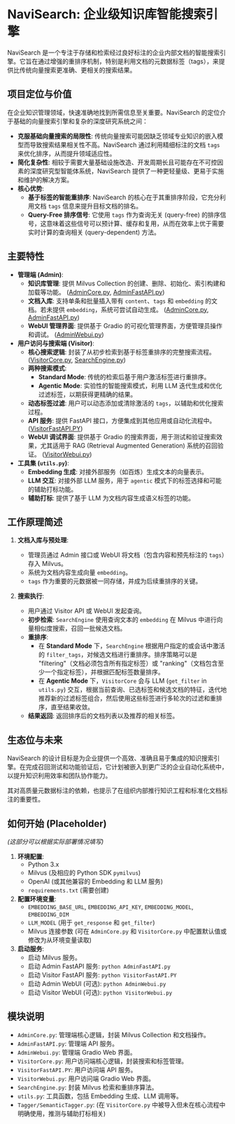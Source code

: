 # NaviSearch: 企业级知识库智能搜索引擎

NaviSearch 是一个专注于存储和检索经过良好标注的企业内部文档的智能搜索引擎。它旨在通过增强的重排序机制，特别是利用文档的元数据标签（tags），来提供比传统向量搜索更准确、更相关的搜索结果。

## 项目定位与价值

在企业知识管理领域，快速准确地找到所需信息至关重要。NaviSearch 的定位介于基础的向量搜索引擎和复杂的深度研究系统之间：

* **克服基础向量搜索的局限性**: 传统向量搜索可能因缺乏领域专业知识的嵌入模型而导致搜索结果相关性不高。NaviSearch 通过利用精细标注的文档 `tags` 来优化排序，从而提升领域适应性。
* **简化复杂性**: 相较于需要大量基础设施改造、开发周期长且可能存在不可控因素的深度研究型智能体系统，NaviSearch 提供了一种更轻量级、更易于实施和维护的解决方案。
* **核心优势**:
    * **基于标签的智能重排序**: NaviSearch 的核心在于其重排序阶段，它充分利用文档 `tags` 信息来提升目标文档的排名。
    * **Query-Free 排序信号**: 它使用 `tags` 作为查询无关 (query-free) 的排序信号，这意味着这些信号可以预计算、缓存和复用，从而在效率上优于需要实时计算的查询相关 (query-dependent) 方法。

## 主要特性

* **管理端 (Admin)**:
    * **知识库管理**: 提供 Milvus Collection 的创建、删除、初始化、索引构建和加载等功能。 ([AdminCore.py](AdminCore.py), [AdminFastAPI.py](AdminFastAPI.py))
    * **文档入库**: 支持单条和批量插入带有 `content`、`tags` 和 `embedding` 的文档。若未提供 `embedding`，系统可尝试自动生成。 ([AdminCore.py](AdminCore.py), [AdminFastAPI.py](AdminFastAPI.py))
    * **WebUI 管理界面**: 提供基于 Gradio 的可视化管理界面，方便管理员操作和调试。 ([AdminWebui.py](AdminWebui.py))
* **用户访问与搜索端 (Visitor)**:
    * **核心搜索逻辑**: 封装了从初步检索到基于标签重排序的完整搜索流程。 ([VisitorCore.py](VisitorCore.py), [SearchEngine.py](SearchEngine.py))
    * **两种搜索模式**:
        * **Standard Mode**: 传统的检索后基于用户激活标签进行重排序。
        * **Agentic Mode**: 实验性的智能搜索模式，利用 LLM 迭代生成和优化过滤标签，以期获得更精确的结果。
    * **动态标签过滤**: 用户可以动态添加或清除激活的 `tags`，以辅助和优化搜索过程。
    * **API 服务**: 提供 FastAPI 接口，方便集成到其他应用或自动化流程中。 ([VisitorFastAPI.PY](VisitorFastAPI.PY))
    * **WebUI 调试界面**: 提供基于 Gradio 的搜索界面，用于测试和验证搜索效果，尤其适用于 RAG (Retrieval Augmented Generation) 系统的召回验证。 ([VisitorWebui.py](VisitorWebui.py))
* **工具集 (`utils.py`)**:
    * **Embedding 生成**: 对接外部服务（如百炼）生成文本的向量表示。
    * **LLM 交互**: 对接外部 LLM 服务，用于 `agentic` 模式下的标签选择和可能的辅助打标功能。
    * **辅助打标**: 提供了基于 LLM 为文档内容生成语义标签的功能。

## 工作原理简述

1.  **文档入库与预处理**:
    * 管理员通过 Admin 接口或 WebUI 将文档（包含内容和预先标注的 `tags`）存入 Milvus。
    * 系统为文档内容生成向量 `embedding`。
    * `tags` 作为重要的元数据被一同存储，并成为后续重排序的关键。

2.  **搜索执行**:
    * 用户通过 Visitor API 或 WebUI 发起查询。
    * **初步检索**: `SearchEngine` 使用查询文本的 `embedding` 在 Milvus 中进行向量相似度搜索，召回一批候选文档。
    * **重排序**:
        * 在 **Standard Mode** 下，`SearchEngine` 根据用户指定的或会话中激活的 `filter_tags`，对候选文档进行重排序。排序策略可以是 "filtering"（文档必须包含所有指定标签）或 "ranking"（文档包含至少一个指定标签），并根据匹配标签数量排序。
        * 在 **Agentic Mode** 下，`VisitorCore` 会与 LLM (`get_filter` in `utils.py`) 交互，根据当前查询、已选标签和候选文档的特征，迭代地推荐新的过滤标签组合，然后使用这些标签进行多轮次的过滤和重排序，直至结果收敛。
    * **结果返回**: 返回排序后的文档列表以及推荐的相关标签。

## 生态位与未来

NaviSearch 的设计目标是为企业提供一个高效、准确且易于集成的知识搜索引擎。在完成召回测试和功能验证后，它计划被嵌入到更广泛的企业自动化系统中，以提升知识利用效率和团队协作能力。

其对高质量元数据标注的依赖，也提示了在组织内部推行知识工程和标准化文档标注的重要性。

## 如何开始 (Placeholder)

*(这部分可以根据实际部署情况填写)*

1.  **环境配置**:
    * Python 3.x
    * Milvus (及相应的 Python SDK `pymilvus`)
    * OpenAI (或其他兼容的 Embedding 和 LLM 服务)
    * `requirements.txt` (需要创建)
2.  **配置环境变量**:
    * `EMBEDDING_BASE_URL`, `EMBEDDING_API_KEY`, `EMBEDDING_MODEL`, `EMBEDDING_DIM`
    * `LLM_MODEL` (用于 `get_response` 和 `get_filter`)
    * Milvus 连接参数 (可在 `AdminCore.py` 和 `VisitorCore.py` 中配置默认值或修改为从环境变量读取)
3.  **启动服务**:
    * 启动 Milvus 服务。
    * 启动 Admin FastAPI 服务: `python AdminFastAPI.py`
    * 启动 Visitor FastAPI 服务: `python VisitorFastAPI.PY`
    * 启动 Admin WebUI (可选): `python AdminWebui.py`
    * 启动 Visitor WebUI (可选): `python VisitorWebui.py`

## 模块说明

* `AdminCore.py`: 管理端核心逻辑，封装 Milvus Collection 和文档操作。
* `AdminFastAPI.py`: 管理端 API 服务。
* `AdminWebui.py`: 管理端 Gradio Web 界面。
* `VisitorCore.py`: 用户访问端核心逻辑，封装搜索和标签管理。
* `VisitorFastAPI.PY`: 用户访问端 API 服务。
* `VisitorWebui.py`: 用户访问端 Gradio Web 界面。
* `SearchEngine.py`: 封装 Milvus 检索和重排序算法。
* `utils.py`: 工具函数，包括 Embedding 生成、LLM 调用等。
* `Tagger/SemanticTagger.py`: (在 `VisitorCore.py` 中被导入但未在核心流程中明确使用，推测与辅助打标相关)